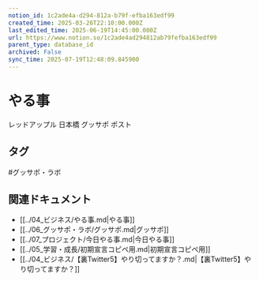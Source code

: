 ```yaml
---
notion_id: 1c2ade4a-d294-812a-b79f-efba163edf99
created_time: 2025-03-26T22:10:00.000Z
last_edited_time: 2025-06-19T14:45:00.000Z
url: https://www.notion.so/1c2ade4ad294812ab79fefba163edf99
parent_type: database_id
archived: False
sync_time: 2025-07-19T12:48:09.845900
---
```


# やる事

レッドアップル
日本橋
グッサポ
ポスト


## タグ

#グッサポ・ラボ 

## 関連ドキュメント

- [[../04_ビジネス/やる事.md|やる事]]
- [[../06_グッサポ・ラボ/グッサポ.md|グッサポ]]
- [[../07_プロジェクト/今日やる事.md|今日やる事]]
- [[../05_学習・成長/初期宣言コピペ用.md|初期宣言コピペ用]]
- [[../04_ビジネス/【裏Twitter5】やり切ってますか？.md|【裏Twitter5】やり切ってますか？]]
